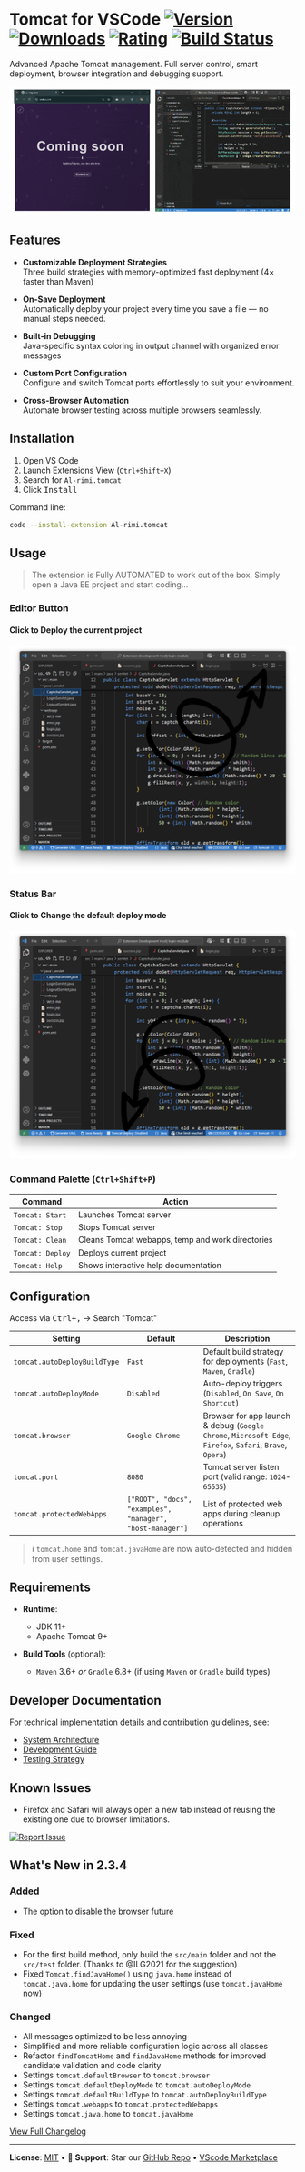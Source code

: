 # Tomcat for VSCode [![Version](https://img.shields.io/visual-studio-marketplace/v/Al-rimi.tomcat?label=)](https://marketplace.visualstudio.com/items?itemName=Al-rimi.tomcat) [![Downloads](https://img.shields.io/visual-studio-marketplace/d/Al-rimi.tomcat)](https://marketplace.visualstudio.com/items?itemName=Al-rimi.tomcat) [![Rating](https://img.shields.io/visual-studio-marketplace/stars/Al-rimi.tomcat?label=Rating)](https://marketplace.visualstudio.com/items?itemName=Al-rimi.tomcat) [![Build Status](https://img.shields.io/github/actions/workflow/status/Al-rimi/tomcat/ci.yml?branch=main)](https://github.com/Al-rimi/tomcat/actions)

Advanced Apache Tomcat management. Full server control, smart deployment, browser integration and debugging support.

![Tomcat showcase video](resources/tomcat-video-showcase.gif)

## Features

- **Customizable Deployment Strategies**  
  Three build strategies with memory-optimized fast deployment (4× faster than Maven)

- **On-Save Deployment**  
Automatically deploy your project every time you save a file — no manual steps needed.

- **Built-in Debugging**  
Java-specific syntax coloring in output channel with organized error messages

- **Custom Port Configuration**  
Configure and switch Tomcat ports effortlessly to suit your environment.

- **Cross-Browser Automation**  
Automate browser testing across multiple browsers seamlessly.

## Installation

1. Open VS Code  
2. Launch Extensions View (`Ctrl+Shift+X`)  
3. Search for `Al-rimi.tomcat`  
4. Click <kbd>Install</kbd>

Command line:
```bash
code --install-extension Al-rimi.tomcat
```

## Usage
> The extension is Fully AUTOMATED to work out of the box. Simply open a Java EE project and start coding...

### Editor Button

#### Click to Deploy the current project
![Tomcat Editor Button](resources/tomcat-editor-showcase.png)

### Status Bar

#### Click to Change the default deploy mode
![Tomcat Status Bar](resources/tomcat-status-showcase.png)

### Command Palette (`Ctrl+Shift+P`)

| Command                | Action                                           |
|------------------------|--------------------------------------------------|
| `Tomcat: Start`        | Launches Tomcat server                           |
| `Tomcat: Stop`         | Stops Tomcat server                              | 
| `Tomcat: Clean`        | Cleans Tomcat webapps, temp and work directories |
| `Tomcat: Deploy`       | Deploys current project                          | 
| `Tomcat: Help`         | Shows interactive help documentation             |

## Configuration

Access via <kbd>Ctrl+,</kbd> → Search "Tomcat"

| **Setting**                  | **Default**       | **Description**                                                                          |
|------------------------------|-------------------|------------------------------------------------------------------------------------------|
| `tomcat.autoDeployBuildType`    | `Fast`            | Default build strategy for deployments (`Fast`, `Maven`, `Gradle`)                       |
| `tomcat.autoDeployMode`   | `Disabled`        | Auto-deploy triggers (`Disabled`, `On Save`, `On Shortcut`)                              |
| `tomcat.browser`      | `Google Chrome`   | Browser for app launch & debug (`Google Chrome`, `Microsoft Edge`, `Firefox`, `Safari`, `Brave`, `Opera`) |
| `tomcat.port`                | `8080`            | Tomcat server listen port (valid range: `1024`-`65535`)                                  |
| `tomcat.protectedWebApps`             | `["ROOT", "docs", "examples", "manager", "host-manager"]`     | List of protected web apps during cleanup operations                                     |

> ℹ️ `tomcat.home` and `tomcat.javaHome` are now auto-detected and hidden from user settings.

## Requirements

- **Runtime**:
  - JDK 11+
  - Apache Tomcat 9+
  
- **Build Tools** (optional):
  - `Maven` 3.6+ *or* `Gradle` 6.8+ (if using `Maven` or `Gradle` build types)

## Developer Documentation

For technical implementation details and contribution guidelines, see:
- [System Architecture](https://github.com/Al-rimi/tomcat/tree/main/docs/ARCHITECTURE.md)
- [Development Guide](https://github.com/Al-rimi/tomcat/tree/main/docs/DEVELOPMENT.md) 
- [Testing Strategy](https://github.com/Al-rimi/tomcat/tree/main/docs/TESTING.md)

## Known Issues

- Firefox and Safari will always open a new tab instead of reusing the existing one due to browser limitations.

[![Report Issue](https://img.shields.io/badge/-Report_Issue-red?style=flat-square)](https://github.com/Al-rimi/tomcat/issues)

## What's New in 2.3.4

### Added
- The option to disable the browser future

### Fixed
- For the first build method, only build the `src/main` folder and not the `src/test` folder. (Thanks to @ILG2021 for the suggestion)
- Fixed `Tomcat.findJavaHome()` using `java.home` instead of `tomcat.java.home` for updating the user settings (use `tomcat.javaHome` now)

### Changed
- All messages optimized to be less annoying
- Simplified and more reliable configuration logic across all classes
- Refactor `findTomcatHome` and `findJavaHome` methods for improved candidate validation and code clarity
- Settings `tomcat.defaultBrowser` to `tomcat.browser`
- Settings `tomcat.defaultDeployMode` to `tomcat.autoDeployMode`
- Settings `tomcat.defaultBuildType` to `tomcat.autoDeployBuildType`
- Settings `tomcat.webapps` to `tomcat.protectedWebapps`
- Settings `tomcat.java.home` to `tomcat.javaHome`

[View Full Changelog](https://github.com/Al-rimi/tomcat/blob/main/CHANGELOG.md)

---

**License**: [MIT](LICENSE) • 💖 **Support**: Star our [GitHub Repo](https://github.com/Al-rimi/tomcat) • [VScode Marketplace](https://marketplace.visualstudio.com/items?itemName=Al-rimi.tomcat)
